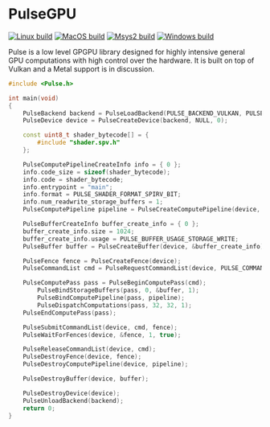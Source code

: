 # PulseGPU

[![Linux build](https://github.com/ft-grmhd/Pulse/actions/workflows/linux-build.yml/badge.svg)](https://github.com/ft-grmhd/Pulse/actions/workflows/linux-build.yml)
[![MacOS build](https://github.com/ft-grmhd/Pulse/actions/workflows/macos-build.yml/badge.svg)](https://github.com/ft-grmhd/Pulse/actions/workflows/macos-build.yml)
[![Msys2 build](https://github.com/ft-grmhd/Pulse/actions/workflows/msys2-build.yml/badge.svg)](https://github.com/ft-grmhd/Pulse/actions/workflows/msys2-build.yml)
[![Windows build](https://github.com/ft-grmhd/Pulse/actions/workflows/windows-build.yml/badge.svg)](https://github.com/ft-grmhd/Pulse/actions/workflows/windows-build.yml)

Pulse is a low level GPGPU library designed for highly intensive general GPU computations with high control over the hardware. It is built on top of Vulkan and a Metal support is in discussion.

```cpp
#include <Pulse.h>

int main(void)
{
	PulseBackend backend = PulseLoadBackend(PULSE_BACKEND_VULKAN, PULSE_SHADER_FORMAT_SPIRV_BIT, PULSE_NO_DEBUG);
	PulseDevice device = PulseCreateDevice(backend, NULL, 0);

	const uint8_t shader_bytecode[] = {
		#include "shader.spv.h"
	};

	PulseComputePipelineCreateInfo info = { 0 };
	info.code_size = sizeof(shader_bytecode);
	info.code = shader_bytecode;
	info.entrypoint = "main";
	info.format = PULSE_SHADER_FORMAT_SPIRV_BIT;
	info.num_readwrite_storage_buffers = 1;
	PulseComputePipeline pipeline = PulseCreateComputePipeline(device, &info);

	PulseBufferCreateInfo buffer_create_info = { 0 };
	buffer_create_info.size = 1024;
	buffer_create_info.usage = PULSE_BUFFER_USAGE_STORAGE_WRITE;
	PulseBuffer buffer = PulseCreateBuffer(device, &buffer_create_info);

	PulseFence fence = PulseCreateFence(device);
	PulseCommandList cmd = PulseRequestCommandList(device, PULSE_COMMAND_LIST_GENERAL);

	PulseComputePass pass = PulseBeginComputePass(cmd);
		PulseBindStorageBuffers(pass, 0, &buffer, 1);
		PulseBindComputePipeline(pass, pipeline);
		PulseDispatchComputations(pass, 32, 32, 1);
	PulseEndComputePass(pass);

	PulseSubmitCommandList(device, cmd, fence);
	PulseWaitForFences(device, &fence, 1, true);

	PulseReleaseCommandList(device, cmd);
	PulseDestroyFence(device, fence);
	PulseDestroyComputePipeline(device, pipeline);

	PulseDestroyBuffer(device, buffer);

	PulseDestroyDevice(device);
	PulseUnloadBackend(backend);
	return 0;
}
```
